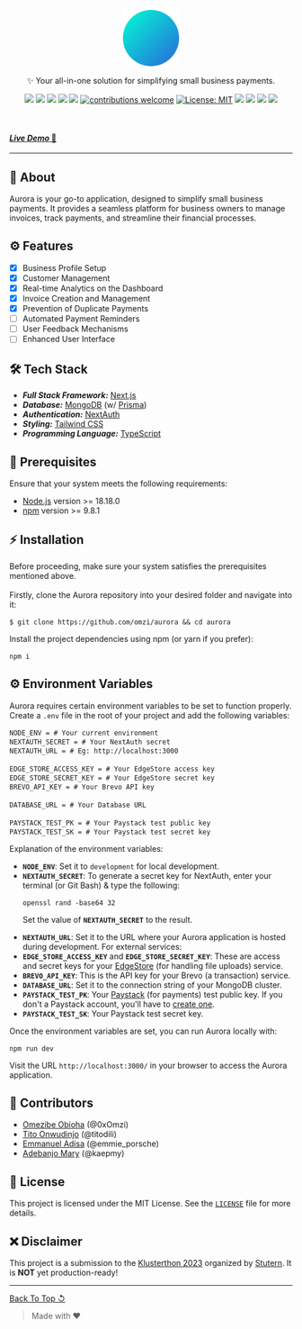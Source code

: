 <p align="center" id="top">
	<img height="100px" src="public/images/logo.png" alt="Aurora Logo">
	<p align="center">✨ Your all-in-one solution for simplifying small business payments.</p>
</p>

<div align="center">

![](https://img.shields.io/github/stars/omzi/aurora.svg?color=ff0)
![](https://img.shields.io/github/forks/omzi/aurora.svg?color=ff0)
![](https://img.shields.io/github/languages/top/omzi/aurora?color=222FE6)
![](https://img.shields.io/github/languages/code-size/omzi/aurora?color=222FE6)
![](https://img.shields.io/github/issues/omzi/aurora.svg)
[![contributions welcome](https://img.shields.io/badge/contributions-welcome-brightgreen.svg?color=222FE6)](https://github.com/omzi/aurora/issues)
[![License: MIT](https://img.shields.io/badge/License-MIT-blue.svg?color=222FE6)](https://opensource.org/licenses/MIT)
![](https://img.shields.io/twitter/follow/0xOmzi.svg?style=social&label=@0xOmzi)
![](https://img.shields.io/twitter/follow/pappitito.svg?style=social&label=@pappitito)
![](https://img.shields.io/twitter/follow/bohemiancode-x.svg?style=social&label=@bohemiancode-x)
![](https://img.shields.io/twitter/follow/kaepmy.svg?style=social&label=@kaepmy)

</div>

<br>
<h4><a href="https://aurora-vx.vercel.app/"><i>Live Demo</i> 🚀</a></h4>

---

## 📜 **About**

Aurora is your go-to application, designed to simplify small business payments. It provides a seamless platform for business owners to manage invoices, track payments, and streamline their financial processes.

## ⚙️ **Features**

- [X] Business Profile Setup
- [X] Customer Management
- [X] Real-time Analytics on the Dashboard
- [X] Invoice Creation and Management
- [X] Prevention of Duplicate Payments
- [ ] Automated Payment Reminders
- [ ] User Feedback Mechanisms
- [ ] Enhanced User Interface

## 🛠 **Tech Stack**

- ***Full Stack Framework:*** [Next.js](https://nextjs.org/)
- ***Database:*** [MongoDB](https://www.mongodb.com/) (w/ [Prisma](https://www.prisma.io/))
- ***Authentication:*** [NextAuth](https://next-auth.js.org/)
- ***Styling:*** [Tailwind CSS](https://tailwindcss.com/)
- ***Programming Language:*** [TypeScript](https://www.typescriptlang.org/)

## 🚩 **Prerequisites**
Ensure that your system meets the following requirements:
* [Node.js](https://nodejs.org/) version >= 18.18.0
* [npm](https://www.npmjs.com/) version >= 9.8.1

## ⚡ **Installation**
Before proceeding, make sure your system satisfies the prerequisites mentioned above. <br><br>
Firstly, clone the Aurora repository into your desired folder and navigate into it:
```shell
$ git clone https://github.com/omzi/aurora && cd aurora
```

Install the project dependencies using npm (or yarn if you prefer):
```shell
npm i
```

## ⚙ **Environment Variables**
Aurora requires certain environment variables to be set to function properly. Create a `.env` file in the root of your project and add the following variables:

```shell
NODE_ENV = # Your current environment
NEXTAUTH_SECRET = # Your NextAuth secret
NEXTAUTH_URL = # Eg: http://localhost:3000

EDGE_STORE_ACCESS_KEY = # Your EdgeStore access key
EDGE_STORE_SECRET_KEY = # Your EdgeStore secret key
BREVO_API_KEY = # Your Brevo API key

DATABASE_URL = # Your Database URL

PAYSTACK_TEST_PK = # Your Paystack test public key
PAYSTACK_TEST_SK = # Your Paystack test secret key
```

Explanation of the environment variables:
- **`NODE_ENV`**: Set it to `development` for local development.
- **`NEXTAUTH_SECRET`**: To generate a secret key for NextAuth, enter your terminal (or Git Bash) & type the following:
<ul>

```shell
openssl rand -base64 32
```
Set the value of **`NEXTAUTH_SECRET`** to the result.
</ul>

- **`NEXTAUTH_URL`**: Set it to the URL where your Aurora application is hosted during development.
For external services:
- **`EDGE_STORE_ACCESS_KEY`** and **`EDGE_STORE_SECRET_KEY`**: These are access and secret keys for your [EdgeStore](https://edgestore.dev/) (for handling file uploads) service.
- **`BREVO_API_KEY`**: This is the API key for your Brevo (a transaction) service.
- **`DATABASE_URL`**: Set it to the connection string of your MongoDB cluster.
- **`PAYSTACK_TEST_PK`**: Your [Paystack](https://paystack.com/) (for payments) test public key. If you don't a Paystack account, you'll have to [create one](https://dashboard.paystack.com/#/signup).
- **`PAYSTACK_TEST_SK`**: Your Paystack test secret key.

Once the environment variables are set, you can run Aurora locally with:
```shell
npm run dev
```

Visit the URL `http://localhost:3000/` in your browser to access the Aurora application.


## 👥 **Contributors**

- [Omezibe Obioha](https://github.com/omzi/) (@0xOmzi)
- [Tito Onwudinjo](https://github.com/pappitito/) (@titodili)
- [Emmanuel Adisa](https://github.com/bohemiancode-x/) (@emmie_porsche)
- [Adebanjo Mary](https://github.com/Kaempy/) (@kaepmy)


## 📄 **License**

This project is licensed under the MIT License. See the [`LICENSE`](./LICENSE) file for more details.


## ❌ **Disclaimer**
This project is a submission to the [Klusterthon 2023](https://www.kluster.africa/klusterthon/) organized by [Stutern](https://www.stutern.com/). It is **NOT** yet production-ready!


---
[Back To Top ↺](#top)
> Made with &#9829;